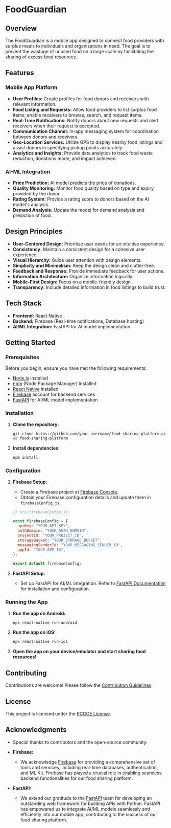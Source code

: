 
# FoodGuardian

## Overview

The FoodGuardian is a mobile app designed to connect food providers with surplus meals to individuals and organizations in need. The goal is to prevent the wastage of unused food on a large scale by facilitating the sharing of excess food resources.

## Features

### Mobile App Platform

- **User Profiles:** Create profiles for food donors and receivers with relevant information.
- **Food Listing and Requests:** Allow food providers to list surplus food items; enable receivers to browse, search, and request items.
- **Real-Time Notifications:** Notify donors about new requests and alert receivers when their request is accepted.
- **Communication Channel:** In-app messaging system for coordination between donors and receivers.
- **Geo-Location Services:** Utilize GPS to display nearby food listings and assist donors in specifying pickup points accurately.
- **Analytics and Insights:** Provide data analytics to track food waste reduction, donations made, and impact achieved.

### AI-ML Integration

- **Price Prediction:** AI model predicts the price of donations.
- **Quality Monitoring:** Monitor food quality based on type and expiry provided by the donor.
- **Rating System:** Provide a rating score to donors based on the AI model's analysis.
- **Demand Analysis:** Update the model for demand analysis and prediction of food.

## Design Principles

- **User-Centered Design:** Prioritize user needs for an intuitive experience.
- **Consistency:** Maintain a consistent design for a cohesive user experience.
- **Visual Hierarchy:** Guide user attention with design elements.
- **Simplicity and Minimalism:** Keep the design clean and clutter-free.
- **Feedback and Response:** Provide immediate feedback for user actions.
- **Information Architecture:** Organize information logically.
- **Mobile-First Design:** Focus on a mobile-friendly design.
- **Transparency:** Include detailed information in food listings to build trust.

## Tech Stack

- **Frontend:** React Native
- **Backend:** Firebase (Real-time notifications, Database hosting)
- **AI/ML Integration:** FastAPI for AI model implementation

## Getting Started

### Prerequisites

Before you begin, ensure you have met the following requirements:

- [Node.js](https://nodejs.org/) installed
- [npm](https://www.npmjs.com/) (Node Package Manager) installed
- [React Native](https://reactnative.dev/) installed
- [Firebase](https://firebase.google.com/) account for backend services
- [FastAPI](https://fastapi.tiangolo.com/) for AI/ML model implementation

### Installation

1. **Clone the repository:**

    ```bash
    git clone https://github.com/your-username/food-sharing-platform.git
    cd food-sharing-platform
    ```

2. **Install dependencies:**

    ```bash
    npm install
    ```

### Configuration

1. **Firebase Setup:**

    - Create a Firebase project at [Firebase Console](https://console.firebase.google.com/).
    - Obtain your Firebase configuration details and update them in `firebaseConfig.js`.

    ```javascript
    // src/firebaseConfig.js

    const firebaseConfig = {
      apiKey: "YOUR_API_KEY",
      authDomain: "YOUR_AUTH_DOMAIN",
      projectId: "YOUR_PROJECT_ID",
      storageBucket: "YOUR_STORAGE_BUCKET",
      messagingSenderId: "YOUR_MESSAGING_SENDER_ID",
      appId: "YOUR_APP_ID",
    };

    export default firebaseConfig;
    ```

2. **FastAPI Setup:**

    - Set up FastAPI for AI/ML integration. Refer to [FastAPI Documentation](https://fastapi.tiangolo.com/) for installation and configuration.

### Running the App

1. **Run the app on Android:**

    ```bash
    npx react-native run-android
    ```

2. **Run the app on iOS:**

    ```bash
    npx react-native run-ios
    ```

3. **Open the app on your device/emulator and start sharing food resources!**

## Contributing

Contributions are welcome! Please follow the [Contribution Guidelines](CONTRIBUTING.md).

## License

This project is licensed under the [PCCOE License](LICENSE).

## Acknowledgments

- Special thanks to contributors and the open-source community.
- **Firebase:**
  - We acknowledge [Firebase](https://firebase.google.com/) for providing a comprehensive set of tools and services, including real-time databases, authentication, and ML Kit. Firebase has played a crucial role in enabling seamless backend functionalities for our food sharing platform.

- **FastAPI:**
  - We extend our gratitude to the [FastAPI](https://fastapi.tiangolo.com/) team for developing an outstanding web framework for building APIs with Python. FastAPI has empowered us to integrate AI/ML models seamlessly and efficiently into our mobile app, contributing to the success of our food sharing platform.



